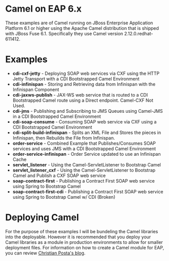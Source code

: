 # Camel on EAP 6.x
These examples are of Camel running on JBoss Enterprise Application Platform 6.1 or higher using the Apache Camel distribution that is shipped with JBoss Fuse 6.1. Specifically they use Camel version 2.12.0.redhat-611412.

# Examples
 - **cdi-cxf-jetty** - Deploying SOAP web services via CXF using the HTTP Jetty Transport with a CDI Bootstrapped Camel Environment
 - **cdi-infinispan** - Storing and Retrieving data from Infinispan with the Infinispan Component
 - **cdi-jaxws-publish** - JAX-WS web service that is routed to a CDI Bootstrapped Camel route using a Direct endpoint. Camel-CXF Not Used.
 - **cdi-jms** - Publishing and Subscribing to JMS Queues using Camel-JMS in a CDI Bootstrapped Camel Environment
 - **cdi-soap-consume** - Consuming SOAP web service via CXF using a CDI Bootstrapped Camel Environment
 - **cdi-split-build-infinispan** - Splits an XML File and Stores the pieces in Infinispan, then Rebuilds the File from Infinispan.
 - **order-service** - Combined Example that Publishes/Consumes SOAP services and uses JMS with a CDI Bootstrapped Camel Environment
 - **order-service-infinispan** - Order Service updated to use an Infinispan Cache
 - **servlet_listener** - Using the Camel-ServletListener to Bootstrap Camel
 - **servlet_listener_cxf** - Using the Camel-ServletListener to Bootstrap Camel and Publish a CXF SOAP web service
 - **soap-contract-first** - Publishing a Contract First SOAP web service using Spring to Bootstrap Camel
 - **soap-contract-first-cdi** - Publishing a Contract First SOAP web service using Spring to Bootstrap Camel w/ CDI (Broken)

# Deploying Camel
For the purpose of these examples I will be bundeling the Camel libraries into the deployable. However it is recommended that you deploy your Camel libraries as a module in production environments to allow for smaller deployment files. For information on how to create a Camel module for EAP, you can review [Christian Posta's blog](http://www.christianposta.com/blog/?p=396).
